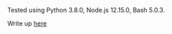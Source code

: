 Tested using Python 3.8.0, Node.js 12.15.0, Bash 5.0.3.

Write up [here](https://github.com/jakutis/ava-vs-jest/blob/master/issue/README.md)
